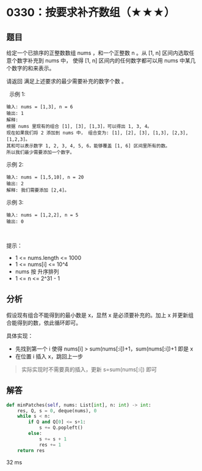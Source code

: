 # 0330：按要求补齐数组（★★★）


## 题目

给定一个已排序的正整数数组 nums ，和一个正整数 n 。从 [1, n] 区间内选取任意个数字补充到 nums 中，
使得 [1, n] 区间内的任何数字都可以用 nums 中某几个数字的和来表示。

请返回 满足上述要求的最少需要补充的数字个数 。

 
示例 1:

	输入: nums = [1,3], n = 6
	输出: 1 
	解释:
	根据 nums 里现有的组合 [1], [3], [1,3]，可以得出 1, 3, 4。
	现在如果我们将 2 添加到 nums 中， 组合变为: [1], [2], [3], [1,3], [2,3], [1,2,3]。
	其和可以表示数字 1, 2, 3, 4, 5, 6，能够覆盖 [1, 6] 区间里所有的数。
	所以我们最少需要添加一个数字。

示例 2:

	输入: nums = [1,5,10], n = 20
	输出: 2
	解释: 我们需要添加 [2,4]。

示例 3:

	输入: nums = [1,2,2], n = 5
	输出: 0
 

提示：
- 1 <= nums.length <= 1000
- 1 <= nums[i] <= 10^4
- nums 按 升序排列
- 1 <= n <= 2^31 - 1


## 分析

假设现有组合不能得到的最小数是 x，显然 x 是必须要补充的。加上 x 并更新组合能得到的数，依此循环即可。

具体实现：
- 先找到第一个 i 使得 nums[i] > sum(nums[:i])+1，sum(nums[:i])+1 即是 x
- 在位置 i 插入 x，跳回上一步

> 实际实现时不需要真的插入，更新 s=sum(nums[:i]) 即可

## 解答

```python
def minPatches(self, nums: List[int], n: int) -> int:
    res, Q, s = 0, deque(nums), 0
    while s < n:
        if Q and Q[0] <= s+1:
            s += Q.popleft()
        else:
            s += s + 1
            res += 1
    return res
```
32 ms

